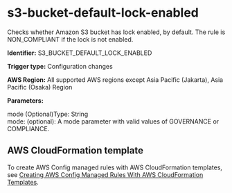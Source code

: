 # s3\-bucket\-default\-lock\-enabled<a name="s3-bucket-default-lock-enabled"></a>

Checks whether Amazon S3 bucket has lock enabled, by default\. The rule is NON\_COMPLIANT if the lock is not enabled\. 

**Identifier:** S3\_BUCKET\_DEFAULT\_LOCK\_ENABLED

**Trigger type:** Configuration changes

**AWS Region:** All supported AWS regions except Asia Pacific \(Jakarta\), Asia Pacific \(Osaka\) Region

**Parameters:**

mode \(Optional\)Type: String  
mode: \(optional\): A mode parameter with valid values of GOVERNANCE or COMPLIANCE\.

## AWS CloudFormation template<a name="w85aac12c32c17b9d481c15"></a>

To create AWS Config managed rules with AWS CloudFormation templates, see [Creating AWS Config Managed Rules With AWS CloudFormation Templates](aws-config-managed-rules-cloudformation-templates.md)\.